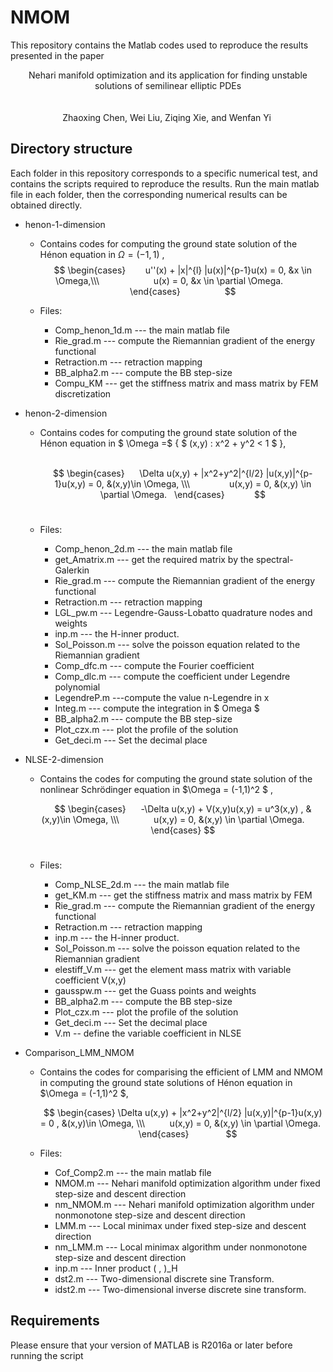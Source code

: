 # NMOM  
This repository contains the Matlab codes used to reproduce the results presented in the paper   
 <center> Nehari manifold optimization and its application for finding unstable solutions of semilinear elliptic PDEs </center> <br>    
 

 
<center> Zhaoxing Chen, Wei Liu, Ziqing Xie, and Wenfan Yi </center> 

## Directory structure      
Each folder in this repository corresponds to a specific numerical test, and contains the scripts required to reproduce the results. Run the main matlab file in each folder, then the corresponding numerical results can be obtained directly.                   
- henon-1-dimension  
  + Contains codes for computing the ground state solution of  the Hénon equation in $\Omega = (-1,1) $ ,      
           
    $$
       \begin{cases}        
        u''(x) + |x|^{l} |u(x)|^{p-1}u(x) = 0,  &x \in \Omega,\\\                      
        u(x) = 0,   &x \in \partial \Omega.            
       \end{cases}                  
    $$
    
  + Files: 
    * Comp_henon_1d.m  --- the main matlab file   
    * Rie_grad.m --- compute the Riemannian gradient of the energy functional        
    * Retraction.m --- retraction mapping      
    * BB_alpha2.m --- compute the BB step-size  
    * Compu_KM --- get the stiffness matrix and mass matrix by FEM discretization        
 
- henon-2-dimension  
  + Contains codes for computing the ground state solution of the Hénon equation in $ \Omega =$ { $ (x,y) : x^2 + y^2 < 1 $ },                   
     
    $$
    \begin{cases}      
    \Delta u(x,y) + |x^2+y^2|^{l/2} |u(x,y)|^{p-1}u(x,y)  = 0,  &(x,y)\in \Omega, \\\                
     u(x,y) = 0,    &(x,y) \in \partial \Omega.   
    \end{cases}            
    $$
       
  + Files:
    * Comp_henon_2d.m  --- the main matlab file 
    * get_Amatrix.m --- get the required matrix by the spectral-Galerkin    
    * Rie_grad.m --- compute the Riemannian gradient of the energy functional        
    * Retraction.m --- retraction mapping    
    * LGL_pw.m --- Legendre-Gauss-Lobatto quadrature nodes and weights  
    * inp.m --- the H-inner product.  
    * Sol_Poisson.m --- solve the poisson equation related to the Riemannian gradient  
    * Comp_dfc.m --- compute the Fourier coefficient      
    * Comp_dlc.m --- compute the coefficient under Legendre polynomial     
    * LegendreP.m ---compute the value n-Legendre in x    
    * Integ.m --- compute the integration in $ Omega $      
    * BB_alpha2.m --- compute the BB step-size    
    * Plot_czx.m --- plot the profile of the solution    
    * Get_deci.m --- Set the decimal place    

- NLSE-2-dimension
  + Contains the codes for computing the ground state solution of  the nonlinear Schrödinger equation in $\Omega = (-1,1)^2 $ ,      
    
    $$ 
    \begin{cases}      
     -\Delta u(x,y) + V(x,y)u(x,y)   = u^3(x,y) ,  &(x,y)\in \Omega, \\\              
     u(x,y)  = 0,   &(x,y) \in \partial \Omega.         
    \end{cases}
    $$
       
  + Files:        
    * Comp_NLSE_2d.m --- the main matlab file
    * get_KM.m --- get the stiffness matrix and mass matrix by FEM    
    * Rie_grad.m --- compute the Riemannian gradient of the energy functional      
    * Retraction.m --- retraction mapping      
    * inp.m --- the H-inner product.  
    * Sol_Poisson.m --- solve the poisson equation related to the Riemannian gradient  
    * elestiff_V.m --- get the element mass matrix with variable coefficient V(x,y)      
    * gausspw.m --- get the Guass points and weights    
    * BB_alpha2.m --- compute the BB step-size          
    * Plot_czx.m --- plot the profile of the solution      
    * Get_deci.m --- Set the decimal place  
    * V.m -- define the variable coefficient in NLSE     


- Comparison_LMM_NMOM    
  + Contains the codes for comparising the efficient of LMM and NMOM in computing the ground state solutions of Hénon equation in $\Omega = (-1,1)^2 $,            
  
    $$ 
    \begin{cases} \Delta u(x,y) + |x^2+y^2|^{l/2} |u(x,y)|^{p-1}u(x,y) = 0 ,   &(x,y)\in \Omega, \\\          
      u(x,y) = 0,   &(x,y) \in \partial \Omega.       
    \end{cases}               
    $$
    
  + Files:  
    * Cof_Comp2.m --- the main matlab file 
    * NMOM.m --- Nehari manifold optimization algorithm under fixed step-size and descent direction        
    * nm_NMOM.m --- Nehari manifold optimization algorithm under nonmonotone step-size and descent direction    
    * LMM.m --- Local minimax under fixed step-size and descent direction      
    * nm_LMM.m --- Local minimax algorithm under nonmonotone step-size and descent direction        
    * inp.m --- Inner product ( , )_H  
    * dst2.m --- Two-dimensional discrete sine Transform.                
    * idst2.m --- Two-dimensional inverse discrete sine transform.  

## Requirements
Please ensure that your version of MATLAB is R2016a or later before running the script
